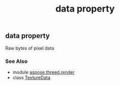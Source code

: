 ﻿---
title: data property
second_title: Aspose.3D for Python via .NET API References
description: 
type: docs
weight: 80
url: /python-net/aspose.threed.render/texturedata/data/
is_root: false
---

## data property


Raw bytes of pixel data

### See Also
* module [aspose.threed.render](../../)
* class [TextureData](/3d/python-net/aspose.threed.render/texturedata)

